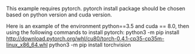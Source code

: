 This example requires pytorch.
pytorch install package should be chosen based on python version and cuda version.

Here is an example of the environment python==3.5 and cuda == 8.0, then using the following commands to install pytorch:
python3 -m pip install http://download.pytorch.org/whl/cu80/torch-0.4.1-cp35-cp35m-linux_x86_64.whl
python3 -m pip install torchvision